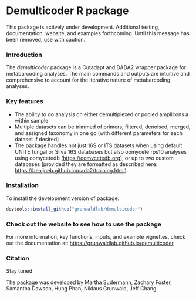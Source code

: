 
# Demulticoder R package

This package is actively under development. Additional testing,
documentation, website, and examples forthcoming. Until this message has
been removed, use with caution.

### Introduction

The *demulticoder* package is a Cutadapt and DADA2 wrapper package for
metabarcoding analyses. The main commands and outputs are intuitive and
comprehensive to account for the iterative nature of metabarcoding
analyses.

### Key features

- The ability to do analysis on either demultiplexed or pooled amplicons
  a within sample  
- Multiple datasets can be trimmed of primers, filtered, denoised,
  merged, and assigned taxonomy in one go (with different parameters for
  each dataset if desired)  
- The package handles not just 16S or ITS datasets when using default
  UNITE fungal or Silva 16S databases but also oomycete rps10 analyses
  using oomycetedb (<https://oomycetedb.org>), or up to two custom
  databases (provided they are formatted as described here:
  <https://benjjneb.github.io/dada2/training.html>).

### Installation

To install the development version of package:

``` r
devtools::install_github("grunwaldlab/demulticoder")
```

### Check out the website to see how to use the package

For more information, key functions, inputs, and example vignettes,
check out the documentation at:
<https://grunwaldlab.github.io/demulticoder>

### Citation

Stay tuned

The package was developed by Martha Sudermann, Zachary Foster, Samantha
Dawson, Hung Phan, Niklaus Grunwald, Jeff Chang.
